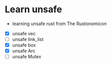 # Learn unsafe

* learning unsafe rust from The Rustonomicon
* [x] unsafe vec
* [ ] unsafe link_list
* [x] unsafe box
* [x] unsafe Arc
* [ ] unsafe Mutex
